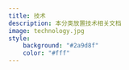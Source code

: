 ```yaml
---
title: 技术
description: 本分类放置技术相关文档
image: technology.jpg
style:
    background: "#2a9d8f"
    color: "#fff"
---
```

